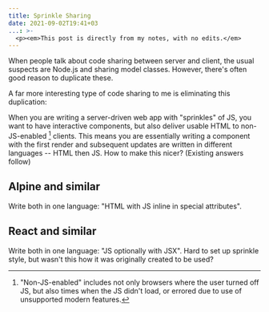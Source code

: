 ```yaml
---
title: Sprinkle Sharing
date: 2021-09-02T19:41+03
...: >-
  <p><em>This post is directly from my notes, with no edits.</em>
---
```


When people talk about code sharing between server and client, the usual suspects are Node.js and sharing model classes. However, there's often good reason to duplicate these. 

A far more interesting type of code sharing to me is eliminating this duplication:

When you are writing a server-driven web app with "sprinkles" of JS, you want to have interactive components, but also deliver usable HTML to non-JS-enabled [^1] clients. This means you are essentially writing a component with the first render and subsequent updates are written in different languages -- HTML then JS. How to make this nicer? (Existing answers follow)

## Alpine and similar

Write both in one language: "HTML with JS inline in special attributes".

## React and similar

Write both in one language: "JS optionally with JSX". Hard to set up sprinkle style, but wasn't this how it was originally created to be used?

[^1]: "Non-JS-enabled" includes not only browsers where the user turned off JS, but also times when the JS didn't load, or errored due to use of unsupported modern features.

